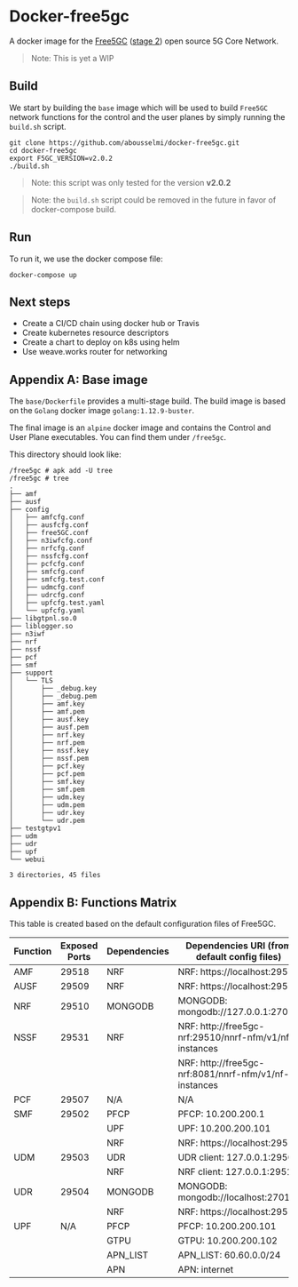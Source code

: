 # Docker-free5gc

A docker image for the [Free5GC](https://www.free5gc.org) ([stage 2](https://bitbucket.org/free5GC/free5gc-stage-2)) open source 5G Core Network.

> Note: This is yet a WIP

## Build

We start by building the `base` image which will be used to build `Free5GC` network functions for the control and the user planes by simply running the `build.sh` script.

```console
git clone https://github.com/abousselmi/docker-free5gc.git
cd docker-free5gc
export F5GC_VERSION=v2.0.2
./build.sh
```

> Note: this script was only tested for the version **v2.0.2**

> Note: the `build.sh` script could be removed in the future in favor of docker-compose build.

## Run

To run it, we use the docker compose file:

```console
docker-compose up
```

## Next steps

 - Create a CI/CD chain using docker hub or Travis
 - Create kubernetes resource descriptors
 - Create a chart to deploy on k8s using helm
 - Use weave.works router for networking

## Appendix A: Base image

The `base/Dockerfile` provides a multi-stage build. The build image
is based on the `Golang` docker image `golang:1.12.9-buster`.

The final image is an `alpine` docker image and contains
the Control and User Plane executables. You can find them under
`/free5gc`.

This directory should look like:

```shell
/free5gc # apk add -U tree
/free5gc # tree 
.
├── amf
├── ausf
├── config
│   ├── amfcfg.conf
│   ├── ausfcfg.conf
│   ├── free5GC.conf
│   ├── n3iwfcfg.conf
│   ├── nrfcfg.conf
│   ├── nssfcfg.conf
│   ├── pcfcfg.conf
│   ├── smfcfg.conf
│   ├── smfcfg.test.conf
│   ├── udmcfg.conf
│   ├── udrcfg.conf
│   ├── upfcfg.test.yaml
│   └── upfcfg.yaml
├── libgtpnl.so.0
├── liblogger.so
├── n3iwf
├── nrf
├── nssf
├── pcf
├── smf
├── support
│   └── TLS
│       ├── _debug.key
│       ├── _debug.pem
│       ├── amf.key
│       ├── amf.pem
│       ├── ausf.key
│       ├── ausf.pem
│       ├── nrf.key
│       ├── nrf.pem
│       ├── nssf.key
│       ├── nssf.pem
│       ├── pcf.key
│       ├── pcf.pem
│       ├── smf.key
│       ├── smf.pem
│       ├── udm.key
│       ├── udm.pem
│       ├── udr.key
│       └── udr.pem
├── testgtpv1
├── udm
├── udr
├── upf
└── webui

3 directories, 45 files
```

## Appendix B: Functions Matrix

This table is created based on the default configuration files of Free5GC.

| Function | Exposed Ports | Dependencies | Dependencies URI (from default config files)           |
|----------|---------------|--------------|--------------------------------------------------------|
| AMF      | 29518         | NRF          | NRF: https://localhost:29510                           |
| AUSF     | 29509         | NRF          | NRF: https://localhost:29510                           |
| NRF      | 29510         | MONGODB      | MONGODB: mongodb://127.0.0.1:27017                     |
| NSSF     | 29531         | NRF          | NRF: http://free5gc-nrf:29510/nnrf-nfm/v1/nf-instances |
|          |               |              | NRF: http://free5gc-nrf:8081/nnrf-nfm/v1/nf-instances  |
| PCF      | 29507         | N/A          | N/A                                                    |
| SMF      | 29502         | PFCP         | PFCP: 10.200.200.1                                     |
|          |               | UPF          | UPF: 10.200.200.101                                    |
|          |               | NRF          | NRF: https://localhost:29510                           |
| UDM      | 29503         | UDR          | UDR client: 127.0.0.1:29504                            |
|          |               | NRF          | NRF client: 127.0.0.1:29510                            |
| UDR      | 29504         | MONGODB      | MONGODB: mongodb://localhost:27017                     |
|          |               | NRF          | NRF: https://localhost:29510                           |
| UPF      | N/A           | PFCP         | PFCP: 10.200.200.101                                   |
|          |               | GTPU         | GTPU: 10.200.200.102                                   |
|          |               | APN_LIST     | APN_LIST: 60.60.0.0/24                                 |
|          |               | APN          | APN: internet                                          |
